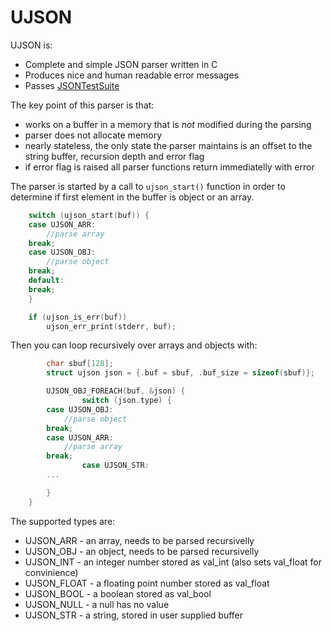 UJSON
=====

UJSON is:

- Complete and simple JSON parser written in C
- Produces nice and human readable error messages
- Passes [JSONTestSuite](https://github.com/nst/JSONTestSuite)

The key point of this parser is that:

- works on a buffer in a memory that is _not_ modified during the parsing
- parser does not allocate memory
- nearly stateless, the only state the parser maintains is an offset to the
  string buffer, recursion depth and error flag
- if error flag is raised all parser functions return immediatelly with error

The parser is started by a call to `ujson_start()` function in order to
determine if first element in the buffer is object or an array.

```c
	switch (ujson_start(buf)) {
	case UJSON_ARR:
		//parse array
	break;
	case UJSON_OBJ:
		//parse object
	break;
	default:
	break;
	}

	if (ujson_is_err(buf))
		ujson_err_print(stderr, buf);

```

Then you can loop recursively over arrays and objects with:

```c
        char sbuf[128];
        struct ujson json = {.buf = sbuf, .buf_size = sizeof(sbuf)};

        UJSON_OBJ_FOREACH(buf, &json) {
                switch (json.type) {
		case UJSON_OBJ:
			//parse object
		break;
		case UJSON_ARR:
			//parse array
		break;
                case UJSON_STR:
		...

		}
	}
```


The supported types are:

* UJSON\_ARR - an array, needs to be parsed recursivelly
* UJSON\_OBJ - an object, needs to be parsed recursivelly
* UJSON\_INT - an integer number stored as val\_int (also sets val\_float for convinience)
* UJSON\_FLOAT - a floating point number stored as val\_float
* UJSON\_BOOL - a boolean stored as val\_bool
* UJSON\_NULL - a null has no value
* UJSON\_STR - a string, stored in user supplied buffer
